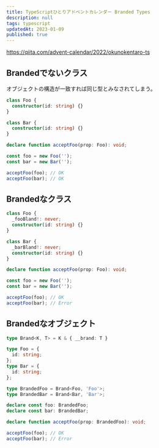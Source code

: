 ```yaml
---
title: TypeScriptひとりアドベントカレンダー Branded Types
description: null
tags: typescript
updatedAt: 2023-01-09
published: true
---
```


https://qiita.com/advent-calendar/2022/okunokentaro-ts

## Brandedでないクラス

オブジェクトの構造が一致すれば同じ型とみなされてしまう。

```ts
class Foo {
  constructor(id: string) {}
}

class Bar {
  constructor(id: string) {}
}

declare function acceptFoo(prop: Foo): void;

const foo = new Foo('');
const bar = new Bar('');

acceptFoo(foo); // OK
acceptFoo(bar); // OK
```

## Brandedなクラス

```ts
class Foo {
  _fooBland!: never;
  constructor(id: string) {}
}

class Bar {
  _barBland!: never;
  constructor(id: string) {}
}

declare function acceptFoo(prop: Foo): void;

const foo = new Foo('');
const bar = new Bar('');

acceptFoo(foo); // OK
acceptFoo(bar); // Error
```

## Brandedなオブジェクト

```ts
type Brand<K, T> = K & { __brand: T }

type Foo = {
  id: string;
};
type Bar = {
  id: string;
};

type BrandedFoo = Brand<Foo, 'Foo'>;
type BrandedBar = Brand<Bar, 'Bar'>;

declare const foo: BrandedFoo;
declare const bar: BrandedBar;

declare function acceptFoo(prop: BrandedFoo): void;

acceptFoo(foo); // OK
acceptFoo(bar); // Error
```
